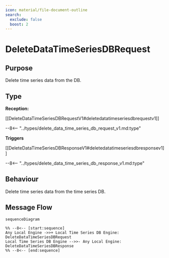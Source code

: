 ```yaml
---
icon: material/file-document-outline
search:
  exclude: false
  boost: 2
---
```


<div class="message" markdown>

# DeleteDataTimeSeriesDBRequest

## Purpose

<!-- --8<-- [start:purpose] -->
Delete time series data from the DB.
<!-- --8<-- [end:purpose] -->

## Type

<!-- --8<-- [start:type] -->
**Reception:**

[[DeleteDataTimeSeriesDBRequestV1#deletedatatimeseriesdbrequestv1]]

--8<-- "../types/delete_data_time_series_db_request_v1.md:type"

**Triggers**

[[DeleteDataTimeSeriesDBResponseV1#deletedatatimeseriesdbresponsev1]]

--8<-- "../types/delete_data_time_series_db_response_v1.md:type"

<!-- --8<-- [end:type] -->

## Behaviour

<!-- --8<-- [start:behaviour] -->
Delete time series data from the time series DB.
<!-- --8<-- [end:behaviour] -->

## Message Flow

<!-- --8<-- [start:messages] -->
```mermaid
sequenceDiagram

%% --8<-- [start:sequence]
Any Local Engine ->>+ Local Time Series DB Engine: DeleteDataTimeSeriesDBRequest
Local Time Series DB Engine -->>- Any Local Engine: DeleteDataTimeSeriesDBResponse
%% --8<-- [end:sequence]
```

<!-- --8<-- [end:messages] -->

</div>

